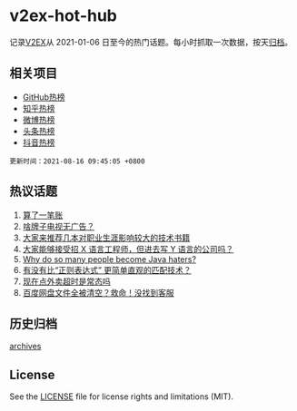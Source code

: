 # v2ex-hot-hub

 记录[V2EX](https://www.v2ex.com/)从 2021-01-06 日至今的热门话题。每小时抓取一次数据，按天[归档](archives)。
 
 ## 相关项目

- [GitHub热榜](https://github.com/snaildev/github-hot-hub)
- [知乎热榜](https://github.com/snaildev/zhihu-hot-hub)
- [微博热榜](https://github.com/snaildev/weibo-hot-hub)
- [头条热榜](https://github.com/snaildev/toutiao-hot-hub)
- [抖音热榜](https://github.com/snaildev/douyin-hot-hub)


 `更新时间：2021-08-16 09:45:05 +0800`

## 热议话题

1. [算了一笔账](https://www.v2ex.com/t/795924)
1. [啥牌子电视无广告？](https://www.v2ex.com/t/795884)
1. [大家来推荐几本对职业生涯影响较大的技术书籍](https://www.v2ex.com/t/795885)
1. [大家能够接受招 X 语言工程师，但进去写 Y 语言的公司吗？](https://www.v2ex.com/t/795908)
1. [Why do so many people become Java haters?](https://www.v2ex.com/t/795881)
1. [有没有比“正则表达式” 更简单直观的匹配技术？](https://www.v2ex.com/t/795888)
1. [现在点外卖超时是常态吗](https://www.v2ex.com/t/795914)
1. [百度网盘文件全被清空？救命！没找到客服](https://www.v2ex.com/t/795851)

## 历史归档

[archives](archives)

## License

See the [LICENSE](LICENSE) file for license rights and limitations (MIT).
